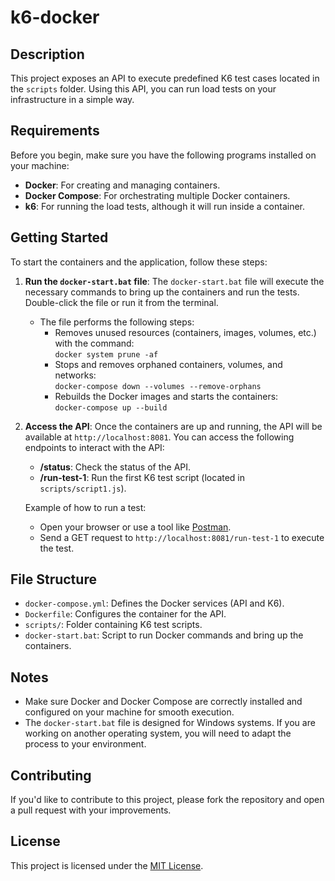 # k6-docker

## Description

This project exposes an API to execute predefined K6 test cases located in the `scripts` folder. Using this API, you can run load tests on your infrastructure in a simple way.

## Requirements

Before you begin, make sure you have the following programs installed on your machine:

- **Docker**: For creating and managing containers.
- **Docker Compose**: For orchestrating multiple Docker containers.
- **k6**: For running the load tests, although it will run inside a container.

## Getting Started

To start the containers and the application, follow these steps:

1. **Run the `docker-start.bat` file**:
   The `docker-start.bat` file will execute the necessary commands to bring up the containers and run the tests. Double-click the file or run it from the terminal.

   - The file performs the following steps:
     - Removes unused resources (containers, images, volumes, etc.) with the command:  
       `docker system prune -af`
     - Stops and removes orphaned containers, volumes, and networks:  
       `docker-compose down --volumes --remove-orphans`
     - Rebuilds the Docker images and starts the containers:  
       `docker-compose up --build`

2. **Access the API**:
   Once the containers are up and running, the API will be available at `http://localhost:8081`. You can access the following endpoints to interact with the API:

   - **/status**: Check the status of the API.
   - **/run-test-1**: Run the first K6 test script (located in `scripts/script1.js`).

   Example of how to run a test:
   - Open your browser or use a tool like [Postman](https://www.postman.com/).
   - Send a GET request to `http://localhost:8081/run-test-1` to execute the test.

## File Structure

- `docker-compose.yml`: Defines the Docker services (API and K6).
- `Dockerfile`: Configures the container for the API.
- `scripts/`: Folder containing K6 test scripts.
- `docker-start.bat`: Script to run Docker commands and bring up the containers.

## Notes

- Make sure Docker and Docker Compose are correctly installed and configured on your machine for smooth execution.
- The `docker-start.bat` file is designed for Windows systems. If you are working on another operating system, you will need to adapt the process to your environment.

## Contributing

If you'd like to contribute to this project, please fork the repository and open a pull request with your improvements.

## License

This project is licensed under the [MIT License](LICENSE).
